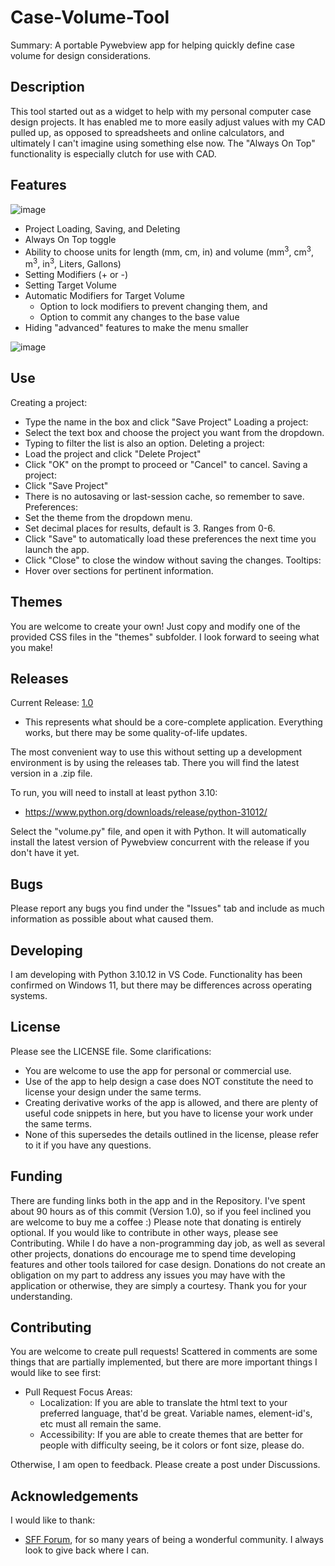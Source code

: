 # Case-Volume-Tool
Summary:
A portable Pywebview app for helping quickly define case volume for design considerations. 

## Description
This tool started out as a widget to help with my personal computer case design projects. It has enabled me to more easily adjust values with my CAD pulled up, as opposed to spreadsheets and online calculators, and ultimately I can't imagine using something else now. The "Always On Top" functionality is especially clutch for use with CAD. 

## Features
![image](https://github.com/idleDevel/Case-Volume-Tool/assets/20792330/0ffa7734-b24d-4c45-96b7-f94c4c6211fb)

- Project Loading, Saving, and Deleting
- Always On Top toggle
- Ability to choose units for length (mm, cm, in) and volume (mm<sup>3</sup>, cm<sup>3</sup>, m<sup>3</sup>, in<sup>3</sup>, Liters, Gallons)
- Setting Modifiers (+ or -)
- Setting Target Volume
- Automatic Modifiers for Target Volume
  - Option to lock modifiers to prevent changing them, and
  - Option to commit any changes to the base value
-  Hiding "advanced" features to make the menu smaller 

![image](https://github.com/idleDevel/Case-Volume-Tool/assets/20792330/caa6bc2e-e870-45d3-bfe9-e1529709549d)

## Use
Creating a project:
- Type the name in the box and click "Save Project"
Loading a project:
- Select the text box and choose the project you want from the dropdown.
- Typing to filter the list is also an option.
Deleting a project:
- Load the project and click "Delete Project"
- Click "OK" on the prompt to proceed or "Cancel" to cancel.
Saving a project:
- Click "Save Project"
- There is no autosaving or last-session cache, so remember to save.
Preferences:
- Set the theme from the dropdown menu.
- Set decimal places for results, default is 3. Ranges from 0-6.
- Click "Save" to automatically load these preferences the next time you launch the app.
- Click "Close" to close the window without saving the changes.
Tooltips:
- Hover over sections for pertinent information.

## Themes
You are welcome to create your own! Just copy and modify one of the provided CSS files in the "themes" subfolder. I look forward to seeing what you make!

## Releases
Current Release: [1.0](https://github.com/idleDevel/Case-Volume-Tool/releases/tag/v1.0)
- This represents what should be a core-complete application. Everything works, but there may be some quality-of-life updates. 

The most convenient way to use this without setting up a development environment is by using the releases tab. There you will find the latest version in a .zip file. 

To run, you will need to install at least python 3.10:
- https://www.python.org/downloads/release/python-31012/

Select the "volume.py" file, and open it with Python. It will automatically install the latest version of Pywebview concurrent with the release if you don't have it yet.

## Bugs
Please report any bugs you find under the "Issues" tab and include as much information as possible about what caused them.

## Developing 
I am developing with Python 3.10.12 in VS Code. Functionality has been confirmed on Windows 11, but there may be differences across operating systems.

## License
Please see the LICENSE file. 
Some clarifications:
- You are welcome to use the app for personal or commercial use.
- Use of the app to help design a case does NOT constitute the need to license your design under the same terms.
- Creating derivative works of the app is allowed, and there are plenty of useful code snippets in here, but you have to license your work under the same terms.
- None of this supersedes the details outlined in the license, please refer to it if you have any questions.
## Funding
There are funding links both in the app and in the Repository. I've spent about 90 hours as of this commit (Version 1.0), so if you feel inclined you are welcome to buy me a coffee :) Please note that donating is entirely optional. If you would like to contribute in other ways, please see Contributing.
While I do have a non-programming day job, as well as several other projects, donations do encourage me to spend time developing features and other tools tailored for case design. Donations do not create an obligation on my part to address any issues you may have with the application or otherwise, they are simply a courtesy. Thank you for your understanding.

## Contributing
You are welcome to create pull requests! Scattered in comments are some things that are partially implemented, but there are more important things I would like to see first:
- Pull Request Focus Areas:
  - Localization: If you are able to translate the html text to your preferred language, that'd be great. Variable names, element-id's, etc must all remain the same.
  - Accessibility: If you are able to create themes that are better for people with difficulty seeing, be it colors or font size, please do.

Otherwise, I am open to feedback. Please create a post under Discussions. 

## Acknowledgements
I would like to thank:
- [SFF Forum](https://smallformfactor.net/), for so many years of being a wonderful community. I always look to give back where I can. 

